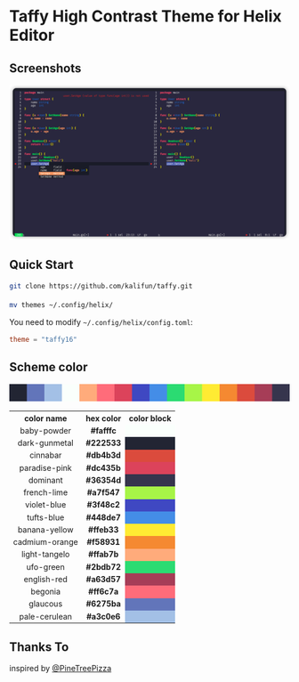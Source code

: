 # Taffy High Contrast Theme for Helix Editor

## Screenshots

![](images/code.png)

## Quick Start

```bash
git clone https://github.com/kalifun/taffy.git

mv themes ~/.config/helix/
```

You need to modify `~/.config/helix/config.toml`:

``` toml
theme = "taffy16"
```

## Scheme color

![](./images/taffy-16.png)

<table>
    <tbody align="center">
    <tr>
        <th>color name</th>
        <th>hex color</th>
        <th>color block</th>
    </tr>
    <tr>
        <td>baby-powder</td>
        <td><b>#fafffc</td>
        <td bgcolor="#fafffc" ></td>
    </tr>
    <tr>
        <td>dark-gunmetal</td>
        <td><b>#222533</td>
        <td bgcolor="#222533" ></td>
    </tr>
    <tr>
        <td>cinnabar</td>
        <td><b>#db4b3d</td>
        <td bgcolor="#db4b3d" ></td>
    </tr>
    <tr>
        <td>paradise-pink</td>
        <td><b>#dc435b</td>
        <td bgcolor="#dc435b" ></td>
    </tr>
    <tr>
        <td>dominant</td>
        <td><b>#36354d</td>
        <td bgcolor="#36354d" ></td>
    </tr>
    <tr>
        <td>french-lime</td>
        <td><b>#a7f547</td>
        <td bgcolor="#a7f547" ></td>
    </tr>
    <tr>
        <td>violet-blue</td>
        <td><b>#3f48c2</td>
        <td bgcolor="#3f48c2" ></td>
    </tr>
    <tr>
        <td>tufts-blue</td>
        <td><b>#448de7</td>
        <td bgcolor="#448de7" ></td>
    </tr>
    <tr>
        <td>banana-yellow</td>
        <td><b>#ffeb33</td>
        <td bgcolor="#ffeb33" ></td>
    </tr>
    <tr>
        <td>cadmium-orange</td>
        <td><b>#f58931</td>
        <td bgcolor="#f58931" ></td>
    </tr>
    <tr>
        <td>light-tangelo</td>
        <td><b>#ffab7b</td>
        <td bgcolor="#ffab7b" ></td>
    </tr>
    <tr>
        <td>ufo-green</td>
        <td><b>#2bdb72</td>
        <td bgcolor="#2bdb72" ></td>
    </tr>
    <tr>
        <td>english-red</td>
        <td><b>#a63d57</td>
        <td bgcolor="#a63d57" ></td>
    </tr>
    <tr>
        <td>begonia</td>
        <td><b>#ff6c7a</td>
        <td bgcolor="#ff6c7a" ></td>
    </tr>
    <tr>
        <td>glaucous</td>
        <td><b>#6275ba</td>
        <td bgcolor="#6275ba" ></td>
    </tr>
    <tr>
        <td>pale-cerulean</td>
        <td><b>#a3c0e6</td>
        <td bgcolor="#a3c0e6" ></td>
    </tr>
</table>

## Thanks To

inspired by [@PineTreePizza](https://twitter.com/PineTreePizza)